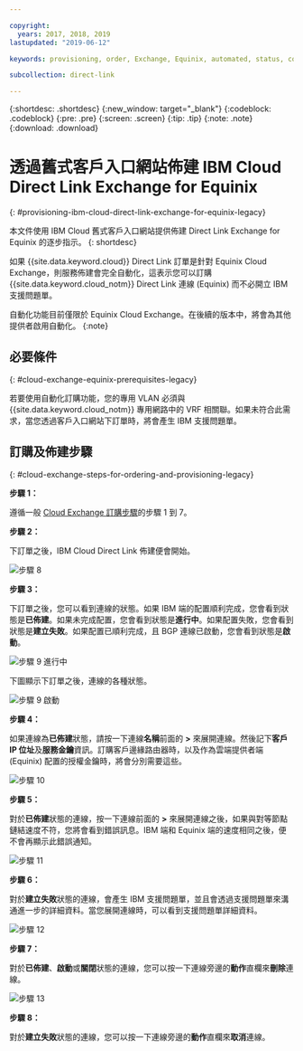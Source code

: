 ```yaml
---

copyright:
  years: 2017, 2018, 2019
lastupdated: "2019-06-12"

keywords: provisioning, order, Exchange, Equinix, automated, status, connection, legacy, customer, portal, Softlayer

subcollection: direct-link

---
```


{:shortdesc: .shortdesc}
{:new_window: target="_blank"}
{:codeblock: .codeblock}
{:pre: .pre}
{:screen: .screen}
{:tip: .tip}
{:note: .note}
{:download: .download}


# 透過舊式客戶入口網站佈建 IBM Cloud Direct Link Exchange for Equinix
{: #provisioning-ibm-cloud-direct-link-exchange-for-equinix-legacy}

本文件使用 IBM Cloud 舊式客戶入口網站提供佈建 Direct Link Exchange for Equinix 的逐步指示。
{: shortdesc}

如果 {{site.data.keyword.cloud}} Direct Link 訂單是針對 Equinix Cloud Exchange，則服務佈建會完全自動化，這表示您可以訂購 {{site.data.keyword.cloud_notm}} Direct Link 連線 (Equinix) 而不必開立 IBM 支援問題單。

自動化功能目前僅限於 Equinix Cloud Exchange。在後續的版本中，將會為其他提供者啟用自動化。
{:note}

## 必要條件
{: #cloud-exchange-equinix-prerequisites-legacy}

若要使用自動化訂購功能，您的專用 VLAN 必須與 {{site.data.keyword.cloud_notm}} 專用網路中的 VRF 相關聯。如果未符合此需求，當您透過客戶入口網站下訂單時，將會產生 IBM 支援問題單。

## 訂購及佈建步驟
{: #cloud-exchange-steps-for-ordering-and-provisioning-legacy}

**步驟 1：**

遵循一般 [Cloud Exchange 訂購步驟](/docs/infrastructure/direct-link?topic=direct-link-provisioning-ibm-cloud-direct-link-exchange-legacy)的步驟 1 到 7。

**步驟 2：**

下訂單之後，IBM Cloud Direct Link 佈建便會開始。

![步驟 8](/images/Equinix-Step8.png)

**步驟 3：**

下訂單之後，您可以看到連線的狀態。如果 IBM 端的配置順利完成，您會看到狀態是**已佈建**。如果未完成配置，您會看到狀態是**進行中**。如果配置失敗，您會看到狀態是**建立失敗**。如果配置已順利完成，且 BGP 連線已啟動，您會看到狀態是**啟動**。

![步驟 9 進行中](/images/Equinix-Step9-InProgress.png)

下圖顯示下訂單之後，連線的各種狀態。

![步驟 9 啟動](/images/Equinix-Step9-UP.png)

**步驟 4：**

如果連線為**已佈建**狀態，請按一下連線**名稱**前面的 **>** 來展開連線。然後記下**客戶 IP 位址**及**服務金鑰**資訊。訂購客戶邊緣路由器時，以及作為雲端提供者端 (Equinix) 配置的授權金鑰時，將會分別需要這些。

![步驟 10](/images/Equinix-Step10-Provisioned.png)

**步驟 5：**

對於**已佈建**狀態的連線，按一下連線前面的 **>** 來展開連線之後，如果與對等節點鏈結速度不符，您將會看到錯誤訊息。IBM 端和 Equinix 端的速度相同之後，便不會再顯示此錯誤通知。

![步驟 11](/images/Equinix-Step11-PortMismatch.png)

**步驟 6：**

對於**建立失敗**狀態的連線，會產生 IBM 支援問題單，並且會透過支援問題單來溝通進一步的詳細資料。當您展開連線時，可以看到支援問題單詳細資料。

![步驟 12](/images/Equinix-Step12-CreateFailed.png)

**步驟 7：**

對於**已佈建**、**啟動**或**關閉**狀態的連線，您可以按一下連線旁邊的**動作**直欄來**刪除**連線。

![步驟 13](/images/Equinix-Step13-Delete.png)

**步驟 8：**

對於**建立失敗**狀態的連線，您可以按一下連線旁邊的**動作**直欄來**取消**連線。
